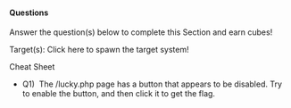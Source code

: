 #### Questions

Answer the question(s) below to complete this Section and earn cubes!

Target(s): Click here to spawn the target system!  

Cheat Sheet

+ Q1)  The /lucky.php page has a button that appears to be disabled. Try to enable the button, and then click it to get the flag.